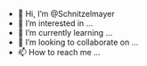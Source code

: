- 👋 Hi, I’m @Schnitzelmayer
- 👀 I’m interested in ...
- 🌱 I’m currently learning ...
- 💞️ I’m looking to collaborate on ...
- 📫 How to reach me ...

<!---
Schnitzelmayer/Schnitzelmayer is a ✨ special ✨ repository because its `README.md` (this file) appears on your GitHub profile.
You can click the Preview link to take a look at your changes.
--->
